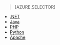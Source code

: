 > [AZURE.SELECTOR]
- [.NET](/documentation/articles/service-bus-amqp-dotnet/)
- [Java](/documentation/articles/service-bus-java-how-to-use-jms-api-amqp/)
- [PHP](/documentation/articles/service-bus-php-how-to-use-queues/)
- [Python](/documentation/articles/service-bus-python-how-to-use-queues/)
- [Apache](/documentation/articles/service-bus-amqp-overview/)

<!---HONumber=Mooncake_1207_2015-->